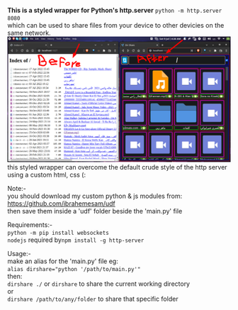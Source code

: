 **This is a styled wrapper for Python's http.server** `python -m http.server 8080`<br>
which can be used to share files from your device to other devicies on the same network.<br>
![](demo.png)<br>
this styled wrapper can overcome the default crude style of the http server <br>
using a custom html, css (:<br>

Note:-<br>
you should download my custom python & js modules from: https://github.com/ibrahemesam/udf<br>
then save them inside a 'udf' folder beside the 'main.py' file<br>

Requirements:-<br>
`python -m pip install websockets`<br>
`nodejs` required by`npm install -g http-server`<br>

Usage:-<br>
make an alias for the 'main.py' file eg:<br>
`alias dirshare="python '/path/to/main.py'"`<br>
then:<br>
`dirshare ./` or `dirshare` to share the current working directory<br>
or<br>
`dirshare /path/to/any/folder` to share that specific folder<br>
